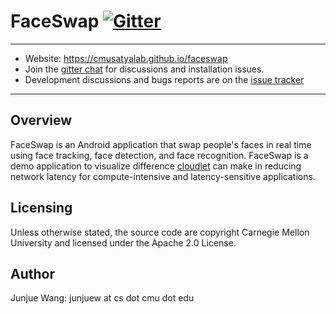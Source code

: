 # FaceSwap [![Gitter](https://badges.gitter.im/cmusatyalab/faceswap.svg)](https://gitter.im/cmusatyalab/faceswap?utm_source=badge&utm_medium=badge&utm_campaign=pr-badge&utm_content=badge)

---

+ Website: https://cmusatyalab.github.io/faceswap
+ Join the
  [gitter chat](https://gitter.im/cmusatyalab/faceswap)
  for discussions and installation issues.
+ Development discussions and bugs reports are on the
  [issue tracker](https://github.com/cmusatyalab/faceswap/issues)

---

## Overview ##
FaceSwap is an Android application that swap people's faces in real time using face tracking, face detection, and face recognition.
FaceSwap is a demo application to visualize difference [cloudlet](http://elijah.cs.cmu.edu/) can make in reducing network latency for compute-intensive and latency-sensitive applications.

## Licensing ##
Unless otherwise stated, the source code are copyright Carnegie Mellon University and licensed under the Apache 2.0 License.

## Author ##
Junjue Wang: junjuew at cs dot cmu dot edu

